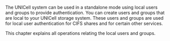 
The UNICell system can be used in a standalone mode using local users and groups to provide authentication. You can create users and groups that are local to your UNICell storage system. These users and groups are used for local user authentication for CIFS shares and for certain other services.

This chapter explains all operations relating the local users and groups.
